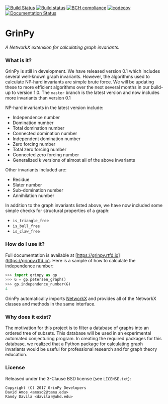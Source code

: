 [![Build Status](https://travis-ci.org/somacdivad/grinpy.svg?branch=master)](https://travis-ci.org/somacdivad/grinpy) [![Build status](https://ci.appveyor.com/api/projects/status/aqqnfhlce26f09xn/branch/master?svg=true)](https://ci.appveyor.com/project/somacdivad/grinpy/branch/master) [![BCH compliance](https://bettercodehub.com/edge/badge/somacdivad/grinpy?branch=master)](https://bettercodehub.com/) [![codecov](https://codecov.io/gh/somacdivad/grinpy/branch/master/graph/badge.svg)](https://codecov.io/gh/somacdivad/grinpy) [![Documentation Status](https://readthedocs.org/projects/grinpy/badge/)](http://grinpy.readthedocs.io/en/latest/)

# GrinPy
*A NetworkX extension for calculating graph invariants.*

### What is it?
GrinPy is still in development. We have released version 0.1 which includes
several well-known graph invariants. However, the algorithms used to calculate
NP-hard invariants are simple brute force. We will be updating these to more
efficient algorithms over the next several months in our build-up to version
1.0. The `master` branch is the latest version and now includes more invariants
than version 0.1

NP-hard invariants in the latest version include:

* Independence number
* Domination number
* Total domination number
* Connected domination number
* Independent domination number
* Zero forcing number
* Total zero forcing number
* Connected zero forcing number
* Generalized *k* versions of almost all of the above invariants

Other invariants included are:

* Residue
* Slater number
* Sub-domination number
* Annihilation number

In addition to the graph invariants listed above, we have now included some
simple checks for structural properties of a graph:

* `is_triangle_free`
* `is_bull_free`
* `is_claw_free`

### How do I use it?
Full documentation is available at [https://grinpy.rtfd.io](https://grinpy.rtfd.io). Here is a sample of how to
calculate the independence number:
```python
>>> import grinpy as gp
>>> G = gp.petersen_graph()
>>> gp.independence_number(G)
4
```

GrinPy automatically imports [NetworkX](https://github.com/networkx/networkx) and provides all of the NetworkX classes and methods in the same interface.

### Why does it exist?
The motivation for this project is to filter a database of graphs into an ordered tree of subsets. This database will be used in an experimental automated
conjecturing program. In creating the required packages for this database, we
realized that a Python package for calculating graph invariants would be
useful for professional research and for graph theory education.

### License
Released under the 3-Clause BSD license (see `LICENSE.txt`):

    Copyright (C) 2017 GrinPy Developers
    David Amos <amosd2@tamu.edu>
    Randy Davila <davilar@uhd.edu>
